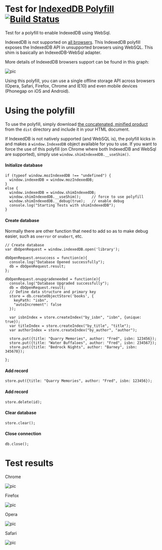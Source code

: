 Test for [IndexedDB Polyfill](https://github.com/axemclion/IndexedDBShim.git) [![Build Status](https://secure.travis-ci.org/axemclion/IndexedDBShim.png)](https://travis-ci.org/axemclion/IndexedDBShim)
================================

Test for a polyfill to enable IndexedDB using WebSql.

IndexedDB is not supported on <a href = "http://caniuse.com/#search=IndexedDB" target="_blank">all browsers</a>.
This IndexedDB polyfill exposes the IndexedDB API in unsupported browsers using WebSQL. This shim is basically an IndexedDB-WebSql adapter.

More details of IndexedDB browsers support can be found in this graph:

![pic](http://media-cache-ec0.pinimg.com/originals/d9/7b/b8/d97bb83436eb838b05e9ee213216be00.jpg)

Using this polyfill, you can use a single offline storage API across browsers (Opera, Safari, Firefox, Chrome and IE10) and even mobile devices (Phonegap on iOS and Android).

Using the polyfill
==================
To use the polyfill, simply download [the concatenated, minified product](https://raw.github.com/axemclion/IndexedDBShim/master/dist/IndexedDBShim.min.js) from the `dist` directory and include it in your HTML document.

If IndexedDB is not natively supported (and WebSQL is), the polyfill kicks in and makes a `window.IndexedDB` object available for you to use.
If you want to force the use of this polyfill (on Chrome where both IndexedDB and WebSql are supported), simply use `window.shimIndexedDB.__useShim()`.

#### Initialize database

	if (typeof window.mozIndexedDB !== "undefined") {
	  window.indexedDB = window.mozIndexedDB;
	}
	else {
	  window.indexedDB = window.shimIndexedDB;
	  window.shimIndexedDB.__useShim();     // force to use polyfill
	  window.shimIndexedDB.__debug(true);   // enable debug
	  console.log("Starting Tests with shimIndexedDB");
	}

#### Create database

Normally there are other function that need to add so as to make debug easier, such as `onerror` or `onabort`, etc.

	// Create database
	var dbOpenRequest = window.indexedDB.open('library');

	dbOpenRequest.onsuccess = function(e){
	  console.log("Database Opened successfully");
	  db = dbOpenRequest.result;
	};

	dbOpenRequest.onupgradeneeded = function(e){
	  console.log("Database Upgraded successfully");
	  db = dbOpenRequest.result;
	  // Define data structure and primary key
	  store = db.createObjectStore('books', {
	    keyPath: "isbn",
	    "autoIncrement": false
	  });

	  var isbnIndex = store.createIndex("by_isbn", "isbn", {unique: true});
	  var titleIndex = store.createIndex("by_title", "title");
	  var authorIndex = store.createIndex("by_author", "author");

	  store.put({title: "Quarry Memories", author: "Fred", isbn: 123456});
	  store.put({title: "Water Buffaloes", author: "Fred", isbn: 234567});
	  store.put({title: "Bedrock Nights", author: "Barney", isbn: 345678});

	};

#### Add record

	store.put({title: "Quarry Memories", author: "Fred", isbn: 123456});

#### Add record

	store.delete(id);

#### Clear database

	store.clear();

#### Close connection

	db.close();

Test results
============

Chrome

![pic](http://media-cache-ak0.pinimg.com/originals/6e/f5/09/6ef509f05185950bcad58887cb806dad.jpg)

Firefox

![pic](http://media-cache-ec0.pinimg.com/originals/eb/92/83/eb9283ed6789b74385dd674248971cb9.jpg)

Opera

![pic](http://media-cache-ak0.pinimg.com/736x/78/ad/8f/78ad8f1aeaf0d4f67b84f19af5f92934.jpg)

Safari

![pic](http://media-cache-ak0.pinimg.com/736x/85/c7/2a/85c72ae06cfbb64b1444e44da82d9c28.jpg)